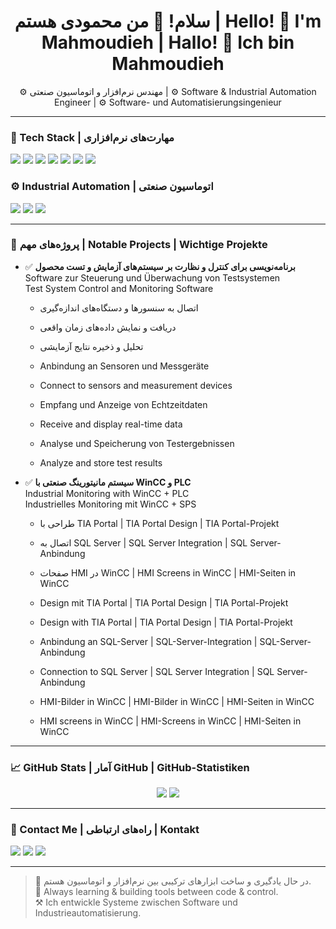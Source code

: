 <h1 align="center">سلام! 👋 من محمودی هستم | Hello! 👋 I'm Mahmoudieh | Hallo! 👋 Ich bin Mahmoudieh</h1>

<p align="center">
⚙️ مهندس نرم‌افزار و اتوماسیون صنعتی |  
⚙️ Software & Industrial Automation Engineer |  
⚙️ Software- und Automatisierungsingenieur
</p>

---

### 🚧 Tech Stack | مهارت‌های نرم‌افزاری

<p align="left">
  <img src="https://img.shields.io/badge/C%23-239120?style=for-the-badge&logo=c-sharp&logoColor=white" />
  <img src="https://img.shields.io/badge/.NET-512BD4?style=for-the-badge&logo=dotnet&logoColor=white" />
  <img src="https://img.shields.io/badge/WPF-68217A?style=for-the-badge&logo=.net&logoColor=white" />
  <img src="https://img.shields.io/badge/WinForms-007ACC?style=for-the-badge&logo=windows&logoColor=white" />
  <img src="https://img.shields.io/badge/SQL_Server-CC2927?style=for-the-badge&logo=microsoftsqlserver&logoColor=white" />
  <img src="https://img.shields.io/badge/Entity_Framework-5C2D91?style=for-the-badge&logo=ef&logoColor=white" />
  <img src="https://img.shields.io/badge/LINQ-512BD4?style=for-the-badge&logo=dotnet&logoColor=white" />
</p>

### ⚙️ Industrial Automation | اتوماسیون صنعتی

<p align="left">
  <img src="https://img.shields.io/badge/Siemens_PLC-0088CE?style=for-the-badge&logo=siemens&logoColor=white" />
  <img src="https://img.shields.io/badge/TIA_Portal-0088CE?style=for-the-badge&logo=siemens&logoColor=white" />
  <img src="https://img.shields.io/badge/WinCC-007ACC?style=for-the-badge&logo=windows&logoColor=white" />
</p>

---

### 📌 پروژه‌های مهم | Notable Projects | Wichtige Projekte

- ✅ **برنامه‌نویسی برای کنترل و نظارت بر سیستم‌های آزمایش و تست محصول**  
  Software zur Steuerung und Überwachung von Testsystemen  
  Test System Control and Monitoring Software

  - اتصال به سنسورها و دستگاه‌های اندازه‌گیری
  - دریافت و نمایش داده‌های زمان واقعی
  - تحلیل و ذخیره نتایج آزمایشی
  - Anbindung an Sensoren und Messgeräte
  - Connect to sensors and measurement devices
 
  - Empfang und Anzeige von Echtzeitdaten
  - Receive and display real-time data
 
  - Analyse und Speicherung von Testergebnissen
  - Analyze and store test results



- ✅ **سیستم مانیتورینگ صنعتی با WinCC و PLC**  
  Industrial Monitoring with WinCC + PLC  
  Industrielles Monitoring mit WinCC + SPS

  - طراحی با TIA Portal | TIA Portal Design | TIA Portal-Projekt  
  - اتصال به SQL Server | SQL Server Integration | SQL Server-Anbindung  
  - صفحات HMI در WinCC | HMI Screens in WinCC | HMI-Seiten in WinCC
  - Design mit TIA Portal | TIA Portal Design | TIA Portal-Projekt
  - Design with TIA Portal | TIA Portal Design | TIA Portal-Projekt
 
  - Anbindung an SQL-Server | SQL-Server-Integration | SQL-Server-Anbindung
  - Connection to SQL Server | SQL Server Integration | SQL Server-Anbindung
 
  - HMI-Bilder in WinCC | HMI-Bilder in WinCC | HMI-Seiten in WinCC
  - HMI screens in WinCC | HMI-Screens in WinCC | HMI-Seiten in WinCC



---

### 📈 GitHub Stats | آمار GitHub | GitHub-Statistiken

<p align="center">
  <img src="https://github-readme-stats.vercel.app/api?username=mahmmoudieh&show_icons=true&theme=radical" />
  <img src="https://github-readme-stats.vercel.app/api/top-langs/?username=mahmmoudieh&layout=compact&theme=radical" />
</p>

---

### 📢 Contact Me | راه‌های ارتباطی | Kontakt

<p align="left">
  <a href="mailto:m.mahmoudieh@gmail.com"><img src="https://img.shields.io/badge/Email-D14836?style=for-the-badge&logo=gmail&logoColor=white" /></a>
  <a href="https://linkedin.com/in/mahmmoudieh"><img src="https://img.shields.io/badge/LinkedIn-0A66C2?style=for-the-badge&logo=linkedin&logoColor=white" /></a>
  <a href="[https://mahmmoudieh.com](https://www.xing.com/profile/Mahmoud_Mahmoudieh)"><img src="https://img.shields.io/badge/Website-000000?style=for-the-badge&logo=google-chrome&logoColor=white" /></a>
</p>

---

> 🧐 در حال یادگیری و ساخت ابزارهای ترکیبی بین نرم‌افزار و اتوماسیون هستم.  
> 🚀 Always learning & building tools between code & control.  
> ⚒️ Ich entwickle Systeme zwischen Software und Industrieautomatisierung.

